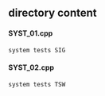 ## directory content

#### SYST_01.cpp
```
system tests SIG
```

#### SYST_02.cpp
```
system tests TSW
```
